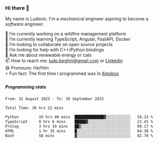 ### Hi there 👋

My name is Ludovic. I'm a *mechanical* engineer aspiring to become a *software* engineer.

 🔭 I’m currently working on a wildfire management platform<br/>
 🌱 I’m currently learning TypeScript, Angular, FastAPI, Docker<br/>
 👯 I’m looking to collaborate on open source projects<br/>
 🤔 I’m looking for help with C++/Python bindings<br/>
 💬 Ask me about renewable energy or cats<br/>
 📫 How to reach me: ludo.beghin@gmail.com or [Linkedin](https://www.linkedin.com/in/ludovic-beghin/)<br/>
 😄 Pronouns: He/Him<br/>
 ⚡ Fun fact: The first time I programmed was in [Algobox](https://fr.wikipedia.org/wiki/Algobox)<br/>

##### Programming stats
<!--START_SECTION:waka-->

```txt
From: 31 August 2023 - To: 30 September 2023

Total Time: 36 hrs 12 mins

Python         19 hrs 40 mins  █████████████▓░░░░░░░░░░░   54.33 %
TypeScript     8 hrs 6 mins    █████▓░░░░░░░░░░░░░░░░░░░   22.41 %
Prolog         3 hrs 19 mins   ██▒░░░░░░░░░░░░░░░░░░░░░░   09.17 %
HTML           1 hr 35 mins    █░░░░░░░░░░░░░░░░░░░░░░░░   04.38 %
Bash           58 mins         ▓░░░░░░░░░░░░░░░░░░░░░░░░   02.70 %
```

<!--END_SECTION:waka-->
